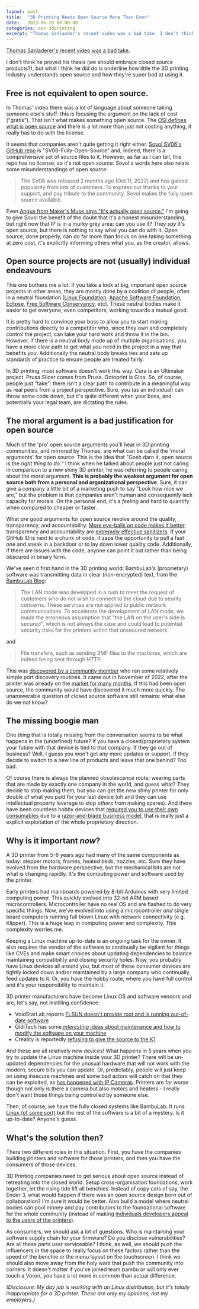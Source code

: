 ```yaml
---
layout: post
title:  "3D Printing Needs Open Source More Than Ever"
date:   2023-06-20 08:00:00
categories: oss 3dprinting
excerpt: "Thomas Sanlander's recent video was a bad take. I don't think he proved his thesis (we should embrace closed source products?), but what I think he did do is underline how little the 3D printing industry understands open source and how they're super bad at using it"
---
```


[Thomas Sanladerer's recent video was a bad take. ](https://www.youtube.com/watch?v=68FkIwCc_eo)

I don't think he proved his thesis (we should embrace closed source products?), but what I think he did do is underline how little the 3D printing industry understands open source and how they're super bad at using it. 

## Free is not equivalent to open source.

In Thomas' video there was a lot of language about someone taking someone else's stuff: this is focusing the argument on the lack of cost ("gratis"). That isn't what makes something open source. The [OSI defines what is open source](https://opensource.org/osd/) and there is a lot more than just not costing anything, it really has to do with the license. 

It seems that companies aren't quite getting it right either. [Sovol SV06's GitHub repo](https://github.com/Sovol3d/SV06-Fully-Open-Source/tree/main) is "SV06-Fully-Open-Source" and, indeed, there is a comprehensive set of source files to it. However, as far as I can tell, this repo has no license, so it's not open source. Sovol's words here also relate some misunderstandings of open source:


> The SV06 was released 2 months ago (Oct.11, 2022) and has gained popularity from lots of customers. To express our thanks to your support, and pay tribute to the community, Sovol makes the fully open source available.



Even [Angus from Maker's Muse says "It's actually open source."](https://youtu.be/PMBmAqkB268?t=715)  I'm going to give Sovol the benefit of the doubt that it's a honest misunderstanding, but right now that IP is in a murky grey area: can you use it? They _say_ it's open source, but there is nothing to say what you can do with it. Open source, done properly, can do far more than focus on one taking something at zero cost, it's explicitly informing others what you, as the creator, allows.  

## Open source projects are not (usually) individual endeavours

This one bothers me a lot. If you take a look at big, important open source projects in other areas, they are mostly done by a coalition of people, often in a neutral foundation ([Linux Foundation](https://www.linuxfoundation.org), [Apache Software Foundation](https://www.apache.org), [Eclipse](https://www.eclipse.org/org/foundation/), [Free Software Conservancy](https://sfconservancy.org), etc). These neutral bodies make it easier to get everyone, even competitors, working towards a mutual good.

It is pretty hard to convince your boss to allow you to start making contributions directly to a competitor who, since they own and completely control the project, can take your hard work and throw it in the bin. However, if there is a neutral body made up of multiple organisations, you have a more clear path to get what _you_ need in the project in a way that benefits _you_. Additionally the neutral body breaks ties and sets up standards of practice to ensure people are treated fairly. 

In 3D printing, most software doesn't work this way. Cura is an Ultimaker project. Prusa Slicer comes from Prusa. Octoprint is Gina. So, of course, people just "take":  there isn't a clear path to contribute in a meaningful way as real peers from a project perspective. Sure, you (as an individual) can throw some code down, but it's quite different when your boss, and potentially your legal team, are dictating the rules.

## The moral argument is a bad justification for open source

Much of the 'pro' open source arguments you'll hear in 3D printing communities, and mirrored by Thomas, are what can be called the 'moral arguments' for open source. This is the idea that "Gosh darn it, open source is the _right thing to do._" I think when he talked about people just not caring in comparison to a new shiny 3D printer, he was referring to people caring about the moral argument. **This is probably the weakest argument for open source both from a personal and organizational perspective**. Sure, it can give a company a little bit of a marketing push to say "Look how nice we are," but the  problem is that companies aren't human and consequently lack capacity for morals. On the personal end, it's a _feeling_ and hard to quantify when compared to cheaper or faster.

What _are_ good arguments for open source revolve around the quality, transparency, and accountability. [More eye-balls on code makes it better](https://www.zdnet.com/article/coverity-finds-open-source-software-quality-better-than-proprietary-code/): transparency and accountability are [extremely effective sanitizers](https://www.mend.io/resources/blog/3-reasons-why-open-source-is-safer-than-commercial-software/). If your GitHub ID is next to a chunk of code, it zaps the opportunity to pull a fast one and sneak in a backdoor or to lay down lower quality code. Additionally, if there are issues with the code, anyone can point it out rather than being obscured in binary form.

We've seen it first hand in the 3D printing world: BambuLab's (proprietary) software was transmitting data in clear (non-encrypted) text, from the [BambuLab Blog](https://blog.bambulab.com/answering-network-security-concerns/):


> The LAN mode was developed in a rush to meet the request of customers who do not wish to connect to the cloud due to seurity concerns. These services are not applied to public network communications. To accelerate the development of LAN mode, we made the erroneous assumption that "the LAN on the user's side is secured", which is not always the case and could lead to potential security risks for the printers within that unsecured network.


and

> File transfers, such as sending 3MF files to the machines, which are indeed being sent through HTTP. 

This was [discovered by a community member](https://web.archive.org/web/20230126200804/https://blogg.karlsbakk.net/2022/11/23/bambu-lab-x1-carbon-the-flipside/) who ran some relatively simple port discovery routines. It came out in November of 2022, after the printer was already on the [market for many months](https://blog.bambulab.com/update-on-the-shipping/). If this had been open source, the community would have discovered it much more quickly. The unanswerable question of closed source software still remains: what else do we not know? 

## The missing boogie man

One thing that is totally missing from the conversation seems to be what happens in the (undefined) future? If you have a closed/proprietary system your future with that device is tied to that company. If they go out of business? Well, I guess you won't get any more updates or support. If they decide to switch to a new line of products and leave that one behind? Too bad. 

Of course there is always the planned obsolescence route: wearing parts that are made by exactly one company in the world, and guess what? They decide to stop making them, but you can get the new shiny printer for only double of what you paid for your last device (oh and they can use intellectual property leverage to stop _others_ from making spares). And there have been countless hobby devices that [required you to use their own consumables](https://youtu.be/Ju99EjfnGco?t=122) due to a [razor-and-blade business model](https://en.wikipedia.org/wiki/Razor_and_blades_model), that is really just a explicit exploitation of the whole proprietary direction.


## Why is it important _now_?

A 3D printer from 5-6 years ago had many of the same components as today: stepper motors, frames, heated beds, nozzles, etc. Sure they have evolved from the hardware perspective, but the mechanical bits are not what is changing rapidly. It's the computing power and software used by the printer.

Early printers had mainboards powered by 8-bit Arduinos with very limited computing power. This quickly evolved into 32-bit ARM based microcontrollers. Microcontroller have no real OS and are flashed to do very specific things. Now, we've evolved into using a microcontroller _and_ single board computers running full blown Linux with network connectivity (e.g. Klipper). This is a huge leap in computing power and complexity. This complexity worries me.

Keeping a Linux machine up-to-date is an ongoing task for the owner. It also requires the vendor of the software to continually be vigilant for things like CVEs and make smart choices about updating dependencies to balance maintaining compatibility and closing security holes. Now, you probably have Linux devices all around you, but most of these consumer devices are tightly locked down and/or maintained by a large company who continually feed updates to it. Or, you have the hobby route, where you have full control and it's your responsibility to maintain it.

3D printer manufacturers have become Linux OS and software vendors and are, let's say, not instilling confidence:

- VoidStarLab reports [FLSUN doesn't provide root and is running out-of-date software](https://youtu.be/KwI4XkB2uQg?t=1606)
- QidiTech has some[ _interesting_ ideas about maintenance and how to modify the software on your machine](https://ca.qidi3d.com/pages/software-firmware)
- Creality is reportedly [refusing to give the source to the K1](https://klipper.discourse.group/t/creality-violating-klipper-license/8990)

And these are all relatively new devices! What happens in 5 years when you try to update the Linux machine inside your 3D printer? There will be un-updated dependencies for the unusual hardware that will not work with the modern, secure bits you can update. Or, predictably, people will just keep on using insecure machines and some bad actors will catch on that they can be exploited, as [has happened with IP Cameras](https://www.securityweek.com/serious-vulnerabilities-found-firmware-used-many-ip-camera-vendors/). Printers are far worse though not only is there a camera but also motors and heaters - I really don't want those things being controlled by someone else.

Then, of course, we have the fully closed systems like BambuLab. It runs [Linux (of some sort)](https://forum.bambulab.com/t/does-bambu-use-any-open-source-software-in-their-firmware/9470/6) but the rest of the software is a bit of a mystery. Is it up-to-date? Anyone's guess. 

## What's the solution then?

There two different roles in this situation. First, you have the companies building printers and software for those printers, and then you have the consumers of those devices.

3D Printing companies need to get serious about open source instead of retreating into the closed world. Setup cross-organisation foundations, work together, let the rising tide lift all benchies. Instead of copy cats of say, the Ender 3, what would happen if there was an open source design born out of collaboration? I'm sure it would be better. Also build a model where neutral bodies can pool money and pay contributors to the foundational software for the whole community (instead of making [individuals developers appeal to the _users_ of the printers](https://fosstodon.org/@marlinfirmware/110574838077047976)).

As consumers, we should ask a lot of questions. Who is maintaining your software supply chain for your firmware? Do you disclose vulnerabilities? Are all these parts user serviceable? I think, as well, we should push the influencers in the space to really focus on these factors rather than the speed of the benchie or the menu layout on the touchscreen. I think we should also move away from the holy wars that push the community into corners: it doesn't matter if you've joined team bambu or will only ever touch a Voron, you have a lot more in common than actual difference.

_(Disclosure: My day job is working with an Linux distribution, but it's totally inappropriate for a 3D printer. These are only my opinions, not my employers.)_







